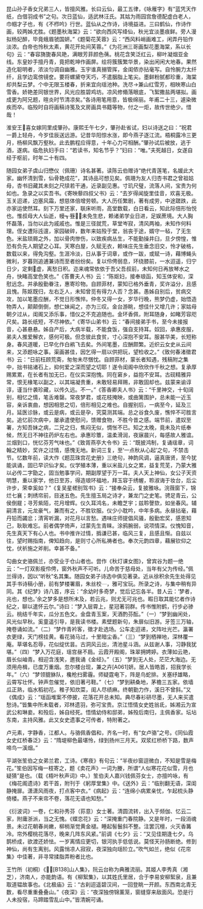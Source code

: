<!-- { "loadSidebar": true } -->
昆山孙子香女兄弟三人，皆擅风雅。长曰云仙，最工五律，《咏雁字》有“蓝凭天作纸，白借羽成书”之句。次日蓝仙，适武林汪氏。其姑为雨园宫詹德配虚白老人，巾帼才子也，有《不栉吟》行世。蓝仙从之作诗，诗境益进。三曰鹤仙，作诗作画，较两姊尤胜。《题墨秋海棠》云：“欲向西风写绛仙，秋光宜淡墨痕鲜。旁人漫拟杨妃醉，毕竟蛾眉虢国妍。”《题菊花芙蓉》云：“西风料峭画难工，闲弄丹铅作淡浓。白帝也怜秋太素，黄花开处间芙蓉。”《为花洲三哥画梨花墨海棠，系以长句》云：“春容旖旎春风艳，满眼芳菲颜色蒨。桃花含笑泛红云，柳叶凝烟亚金线。东皇妙手擅丹青，竟把乾坤作画屏。绘将簇簇繁华景，染出闲闲大地春。果然造化聪明者，浓淡匀调自幽雅。玉宇谁真搦管挥，金闺侬亦拈毫写。自怜腕力太纤纤，且学边鸾傍镜奁。要将螺黛夺天巧，不遣胭脂上笔尖。墨鲜粉腻都珍重，海棠却共梨云梦。个中无限玉楼春，折来宜向瑶池种。洗尽→兼山红雪芳，相映寒山白雪香。娇艳差同银世界，风光应胜碧鸡坊。凉风修翛落眼底，飞絮撒盐两堪拟。画成更为阿兄题，暄炎时节清凉矣。”各诗用笔用意，皆极绵丽。年甫二十三，遽染微疾而卒。临殁时自将画稿诗笺及文房画具书籍等物，付之一炬，故传世绝少。惜哉！

淮安王喜女嫁同里成肇孙。康熙壬午七夕，肇孙赴省试，妇以诗送之曰：“祝君一爵上轻舟，今岁佳辰送远游。记昔华阳惊水涨，即今燕子逐江流。梧桐露冷三更月，杨柳风飘万壑秋。此去鹏程应得意，十年心力可相酬。”肇孙试后被放，逃于酒，遂病。临危执妇手曰：“若读书，知名节乎？”妇曰：“唯。”夫死越日，女遂自经于枢前，时年二十有四。

随园女弟子虞山归懋仪（佩珊）诗名甚著。读陈云伯赠诗“绝代青莲笔，名媛此大家。幽怀清到雪，仙骨艳成花”，其诗品可想见矣。佩珊为友人归杏书君之曾祖姑母，杏书旧藏其未刻之尺牍若干通，近录副见惠。寸玑尺璧，流落人间，宝贵为何如也。急录之以实吾书。《寄映藜四叔父书》云：“去岁得闻旋里佳音，欢喜无极。玉关迢递，边塞风霜，想慈体倍增劳顿。大人历任繁剧，著有成劳，中途蹉跌，此亦家运使然耳。刻下万里还家，联床听雨，高堂数载，白日看云，知此际倍形怡悦也。惟叔母大人仙逝，幔┱簦，未免生悲，赖诸弟学业日进，足娱蔗境。大人胸怀磊落，当勿以此为戚戚也。惟是三径就荒，草堂岑寂，清风两袖，未知作何料理。侄女遭际迍邅，家园破碎，数年来姑殁于堂，翁丧于途，婿守一毡，了无生色。米盐琐屑之外，加以骨肉惨伤，以致疾病丛生，不能勤操井臼，旦夕傍惶，惟恐有负先人期望之心耳。天寒白屋，久赋无衣，赖味庄先生垂念旧交，怜才破格，数载以来，得免沟壑。生涯冷淡，日从事于词章，或作一跋，或赋一诗，藉博蝇头微利，岁暮则追逋兼诗而至者纷纷矣。复以伶俜弱息，环绕膝前，一水迢遥，归宁日少，定剩虚，离愁日积。迩来魂常依依于吾父吾叔前，未知何日再放琴水之舟，快睹高堂色笑也。”《答曹夫人书》云：“陈妪妇，接奉琅函，知玉体安和，深慰远念。并承殷勤眷注，惠寄珍物。自顾菲材，蒙知已格外垂青，奖许溢分，且感且愧。陈妪既归，左右乏人，未知曾觅有得力人否？念甚。愚姊自别后，贫病交攻，加以笔墨应酬，不觉日形憔悴。仲冬又得一女，岁华行晚，熊梦仍虚，始悟造物弄人，颠颠倒倒，想仁妹闻之，亦为三叹。金台游眺，想佳什又增几许；家姑母朝夕过从，闺阁又添乐事，惜仪之不克追随也。金环香佩，附耳随身，如睹芳容咫尺矣。路长纸短，不尽神依。”《寄华山弟书》云：“春间接弟手书，至今未接报音，心甚悬悬。姊自产后，大病半载，不能食饭，强自支持耳。奴回，承惠皮服，弟夫人推爱解衣，感何可极。但念彼此食贫，寸心深抱不安耳。服甚华美，长短称身。春风道暖，已早化作白鹇飞去矣。外间笔墨，应酬颇繁。近织云女史从云间来，又添题咏之事。渠画甚佳，因乞得一扇以供把玩，望检收之。”《致何春渚徵君书》云：“日前枉顾荒斋，匆匆未尽悃忱。自顾菲材，蒙长者知遇，残稿附之集中，拙书铭诸石上，抑何爱之深而望之切耶！遂令闺阁中欣欣作千秋之想。复承厚赐累累，在长者有加无已，在仪实深抱愧。同在窘乡，益抱不安耳。古砚精雅异常，恨无椽笔以副之，以其端凝贵重，未敢轻易拜赐，非敢固却也。兹蒙来谕谆谆，谨当什袭珍藏，以传久远。不一。”《答香卿夫人书》云：“千里神交，十旬阔别，相忆之情，笔舌难罄。常夜梦君，或花枝掩映，或曲篱围护，总未能一近玉容，亲诉衷曲，想因相思之切，倍形相见之难也。自握别后，一病至今，延及三月。延医诊脉，或云是病，或云是孕，究莫测其端。总之谷食久废，憔悴不可胜言矣。追忆前次病中，屡承遣使慰问，馈赠食物，不胜今昔之感。端节前，遣奴至署，方知吾妹之病，二兄之归，焦闷无似，惆怅不已。知之太晚，竟未及片纸奉候，然无日不神往药炉左右也。承惠珍簟，温柔滑润，夜寐晨兴，每感故人雅谊。兰烟到口，恍忆芬芳气味也。”《致胥燕亭大令书》云：“既披鸿制，复诵瑶章，词翰之精妙，奖许之过情，感愧无地。新词三复，至‘一点秋从心起’之句，不禁击节。忆数年前，读大作《题蕊珠宫花史册》三绝句，神韵风调，逼真唐贤，至今犹能讽诵，固已早识仙才矣。仪学殖本薄，重以米盐儿女之累，益复荒芜，乃蒙大雅以必传二字勖之，固当勉事学问，期副厚望于万一耳。夫人天上神仙，女公子天资明慧，重以家学，他日至苏，得造琅环福地，拜玉容于绣幄，聆淑诲于妆台，后尘许步，荣幸奚如？”《复吴星槎别驾书》云：“接奉朵云，复披雅咏。浣薇窗下，锦烂七襄；刺绣帘前，目迷五色。先生擅玉局之诗才，兼龙门之史笔。骋足青云，公侯倒屣；寻芳紫陌，花月增辉。仪久耳鸿名，未瞻芝宇；兹聆謦欬，如坐春风。辅嗣清言，元龙豪气，兼而有之，不胜钦服。仪少小耽吟，中年多病。永昼拈毫，藉丹铅而蠲忿；清宵听漏，对花月以言愁。遇味庄师提倡风骚，殷勤宏奖，感恩知己，耿耿难忘。前者偶学倚声，过蒙先生青睐。涂鸦腕弱，说项情深。仪愧知音，先生真天下有心人也。书中推许过情，撝谦已甚，临风三复，且感且惭。自兹以往，望时赐指南，俾知趋向，是则寸心所私祷者也。奉次元韵四章，藉展钦仰之忱，伏祈施之斧削。幸甚不备。”

勾曲女史骆佩兰，亦受业于仓山者也。尝作《秋灯课女图》，曾宾谷为题一绝云：“一灯双影瘦伶俜，窗外秋声不可听。儿命苦于慈母处，当年有父为传经。”佩兰得诗，因以“听秋”名其集。随园女弟子诗选中俱见著录。近从徐积余先生处得见其手书诗稿小册，前有梦楼署眉，朱丝校┈，雅可宝玩。所录之诗，与集中稍有异同。其《纪梦》诗八首，序云：“余幼时多奇梦，觉后记忘各半。昔人云：‘梦者，兆也，想也。’余之梦多是想所末及，若云兆，则尤无可兆也。暇日取其能忆者作诗纪之，聊以遣怀云尔。”诗曰：“梦入层霄上，星冠著羽群。传书惟附鹤，行步必骖云。桃结千年实，瓜分五色文。金盘青玉案，天酒酌芬酝。”（一）“梦到幽闲处，风光似早秋。奚童遥引导，是我读书楼。素壁题新句，朱扉似旧游。牙签三万轴，掩卷诵如流。”（二）“梦作青衿客，徵才赴选场。公车走迢递，文阵吐光芒。瀛署衣更绿，天门榜挂黄。看花骑马过，十里暗尘香。”（三）“梦到栖禅地，深林覆一庵。草堪名忍辱，花似绽优昙。古洞风云出，清池星斗涵。从兹谢人事，习静我犹堪。”（四）“梦入万花庭，瑶宫昼不扃。云霞开殿阁，珠翠拥娉婷。衣薄如云艳，眉长似岫青。相迎含浅笑，邀我诵《金经》。”（五）“梦到无人处，茫茫大海边。无须用舟楫，已度万重烟。忽尔楼台现，兼之卉[A061]妍。居人皆皓首，招我学长年。”（六）“梦领貔貅队，欃枪扫雾霾。师疑霆电下，阵是鸟蛇排。关塞纾雄略，云霄写壮怀。钟声忽催觉，依旧著弓鞋。”（七）“梦到耕桑地，茅檐三五家。依墙瓜正熟，临水稻初花。稚子知炊菜，闺人尽绩麻。终朝勤力作，溪日不曾斜。”又《偶成》云：“瑶函堆案不停披，花落花开总未知。典尽春衫研尽墨，无人来买遣愁诗。”皆集中所未载者，邓林遗羽，弥可宝贵。京江悟情女史姓翁氐，姊湘云为宣武公和琳妾。和殁后，姊自经死。悟情幼侍和邸弟，姊殁后南归，主佩香家。坛坫东南，主持风雅。此又女史遗事之可传者，特附著之。

卢元素，字静香，江都人。与骆佩香倡和，齐名一时，有“女卢骆”之号。《同仙霞女史红桥春泛》云：“隋堤柳色最堪怜，绿到扬州三月天。双浆红桥桥下路，数声啼鸟一溪烟。”

平湖张笙伯之女弟兰君，工诗。《寒夜》有句云：“半夜纱窗逗微白，不知是雪是梅花。”笙伯因写梅一枝寄之，题《卖花声》一词为媵，所谓“人似寒花花似雪，月也疑猜”是也。（载《梧叶秋声词》中。）笙伯夫人嘉兴钱佩芬女士，亦擅吟咏，有《梅花阁遗诗》若干首，附刊于《躬厚堂集》中。《送外》云：“临别翻无语，深闺静掩扉。潇潇风雨夜，打点客中衣。”《病起》云：“连绵小病累亲忧，乍起梳头静倚楼。燕子不来帘不卷，落花无语也知愁。”

《衍波词》一卷，仁和孙秀芬（荪意）女士著。清圆流转，出入于频伽、忆云二家，附庸浙派，当之无愧。《蝶恋花》云：“深掩重门春院静。又是年时，一段消魂景。未过花朝春尚嫩，柳梢渐觉黄金褪。睡起髻鬟斜不整。注罢沉檀，火灭香篝冷。帘外樱桃花落尽，晚来几阵东风紧。”前调《七夕》云：“又见佳期逢七夕。乌鹊桥成，欲渡还娇怯。一岁离情应更切，银河执手低低说。莫怪天孙肠断绝。修到神仙，尚有生离别。风露悄凉人寂寂，夜深独向瑶阶立。”吹气如兰，绝似《花帘集》中佳著，非寻常揉脂弄粉者比也。

王竹所（初桐）《[B138]山人集》，阮云台称为典雅流丽。其姬人李秀真（湘芝），济南人，亦能韵语。有《柳絮集》，以其姓氏里居，合于李易安柳絮泉，且兼取道韫故事也。《北极庙》云：“古刹迢遥碧汉间，一回登眺一开颜。东西南北青无数，看尽重重叠叠山。”《夜深》云：“夜深独傍锦薰笼，窗缝穿来敌面风。恐是行人未投宿，马蹄踏雪乱山中。”皆清婉可诵。

